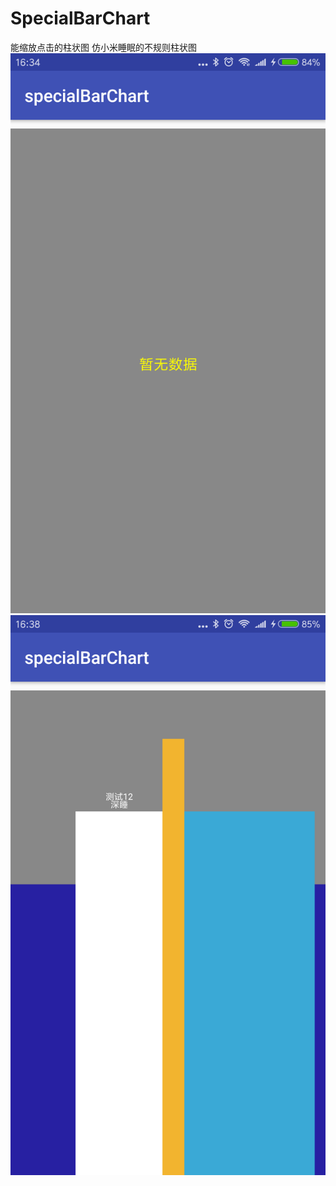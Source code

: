 # SpecialBarChart
能缩放点击的柱状图
仿小米睡眠的不规则柱状图
![Alt text](https://github.com/youkylu/SpecialBarChart/raw/master/screenshot/blank.png)  ![Alt text](https://github.com/youkylu/SpecialBarChart/raw/master/screenshot/not_blank.png) 


